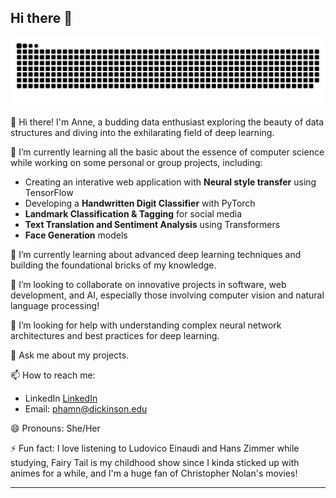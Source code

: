 ## Hi there 👋

<picture>
  <source
    media="(prefers-color-scheme: dark)"
    srcset="https://raw.githubusercontent.com/platane/snk/output/github-contribution-grid-snake-dark.svg"
  />
  <source
    media="(prefers-color-scheme: light)"
    srcset="https://raw.githubusercontent.com/platane/snk/output/github-contribution-grid-snake.svg"
  />
  <img
    alt="github contribution grid snake animation"
    src="https://raw.githubusercontent.com/platane/snk/output/github-contribution-grid-snake.svg"
  />
</picture>



👋 Hi there! I'm Anne, a budding data enthusiast exploring the beauty of data structures and diving into the exhilarating field of deep learning.

🔭 I’m currently learning all the basic about the essence of computer science while working on some personal or group projects, including:
- Creating an interative web application with **Neural style transfer** using TensorFlow
- Developing a **Handwritten Digit Classifier** with PyTorch
- **Landmark Classification & Tagging** for social media
- **Text Translation and Sentiment Analysis** using Transformers
- **Face Generation** models

🌱 I’m currently learning about advanced deep learning techniques and building the foundational bricks of my knowledge.

👯 I’m looking to collaborate on innovative projects in software, web development, and AI, especially those involving computer vision and natural language processing!

🤔 I’m looking for help with understanding complex neural network architectures and best practices for deep learning.

💬 Ask me about my projects.

📫 How to reach me:  
- LinkedIn [LinkedIn](https://www.linkedin.com/in/nguyen-quynh-anh-pham-7454a5234/)  
- Email: phamn@dickinson.edu

😄 Pronouns: She/Her

⚡ Fun fact: I love listening to Ludovico Einaudi and Hans Zimmer while studying, Fairy Tail is my childhood show since I kinda sticked up with animes for a while, and I'm a huge fan of Christopher Nolan's movies!

---
